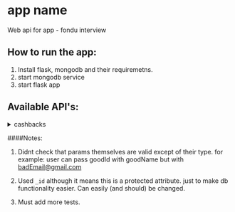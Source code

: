 # app name

Web api for app - fondu interview

## How to run the app:

1. Install flask, mongodb and their requiremetns.
2. start mongodb service
3. start flask app

## Available API's:

<details>
<summary>cashbacks</summary>

`POST /cashback`

This endpoint is meant for merchant to post new cashback. Validations:

1. request
2. balance
3. screen
4. db

Example:

```python
import requests

cashback_params = {"cashback_id": 'goodId',
                   "amount": "10000",
                   "merchant_name": "Nike",
                   "customer_name": "goodName",
                   "customer_email": "goodUser@gmail.com"}
url = f'http://127.0.0.1:5000/cashback/'
resp = requests.post(url, params=cashback_params)
```

Returns:

| Status Code | Notes                                         | 
| ----------- | --------------------------------------------- | 
| 200         | on success - "cashback posted, id: <cashback_id>"
| 400         | Missing args - <exception message>
| 403         | "Reserve balance failed <exception message>"
| 403         | <exception message> , released balance status

</details>




####Notes:
1. Didnt check that params themselves are valid except of their type. for example: user can pass goodId with goodName but with badEmail@gmail.com

2. Used `_id` although it means this is a protected attribute. just to make db functionality easier. Can easily (and
should) be changed. 
   
3. Must add more tests.